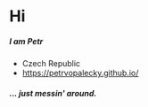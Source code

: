 # Hi

##### I am Petr
- Czech Republic
- https://petrvopalecky.github.io/

#####  ... just messin' around.
